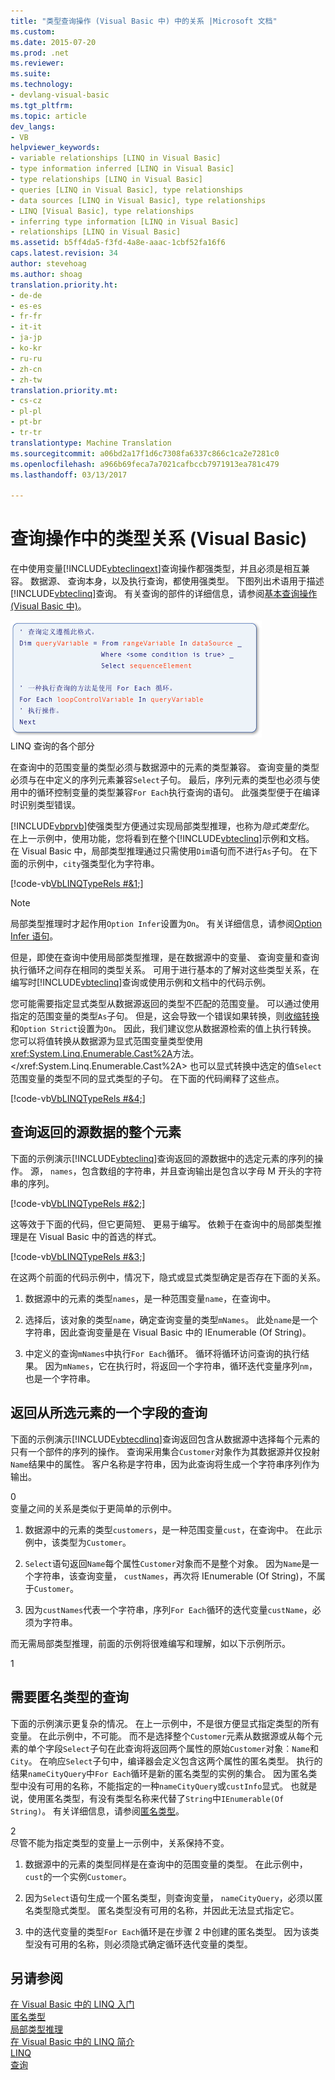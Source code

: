```yaml
---
title: "类型查询操作 (Visual Basic 中) 中的关系 |Microsoft 文档"
ms.custom: 
ms.date: 2015-07-20
ms.prod: .net
ms.reviewer: 
ms.suite: 
ms.technology:
- devlang-visual-basic
ms.tgt_pltfrm: 
ms.topic: article
dev_langs:
- VB
helpviewer_keywords:
- variable relationships [LINQ in Visual Basic]
- type information inferred [LINQ in Visual Basic]
- type relationships [LINQ in Visual Basic]
- queries [LINQ in Visual Basic], type relationships
- data sources [LINQ in Visual Basic], type relationships
- LINQ [Visual Basic], type relationships
- inferring type information [LINQ in Visual Basic]
- relationships [LINQ in Visual Basic]
ms.assetid: b5ff4da5-f3fd-4a8e-aaac-1cbf52fa16f6
caps.latest.revision: 34
author: stevehoag
ms.author: shoag
translation.priority.ht:
- de-de
- es-es
- fr-fr
- it-it
- ja-jp
- ko-kr
- ru-ru
- zh-cn
- zh-tw
translation.priority.mt:
- cs-cz
- pl-pl
- pt-br
- tr-tr
translationtype: Machine Translation
ms.sourcegitcommit: a06bd2a17f1d6c7308fa6337c866c1ca2e7281c0
ms.openlocfilehash: a966b69feca7a7021cafbccb7971913ea781c479
ms.lasthandoff: 03/13/2017

---
```

# <a name="type-relationships-in-query-operations-visual-basic"></a>查询操作中的类型关系 (Visual Basic)
在中使用变量[!INCLUDE[vbteclinqext](../../../../csharp/getting-started/includes/vbteclinqext_md.md)]查询操作都强类型，并且必须是相互兼容。 数据源、 查询本身，以及执行查询，都使用强类型。 下图列出术语用于描述[!INCLUDE[vbteclinq](../../../../csharp/includes/vbteclinq_md.md)]查询。 有关查询的部件的详细信息，请参阅[基本查询操作 (Visual Basic 中)](../../../../visual-basic/programming-guide/concepts/linq/basic-query-operations.md)。  
  
 ![具有突出显示的元素的伪代码查询。](../../../../visual-basic/programming-guide/concepts/linq/media/sjltyperels.png "SJLtypeRels")  
LINQ 查询的各个部分  
  
 在查询中的范围变量的类型必须与数据源中的元素的类型兼容。 查询变量的类型必须与在中定义的序列元素兼容`Select`子句。 最后，序列元素的类型也必须与使用中的循环控制变量的类型兼容`For Each`执行查询的语句。 此强类型便于在编译时识别类型错误。  
  
 [!INCLUDE[vbprvb](../../../../csharp/programming-guide/concepts/linq/includes/vbprvb_md.md)]使强类型方便通过实现局部类型推理，也称为*隐式类型化*。 在上一示例中，使用功能，您将看到在整个[!INCLUDE[vbteclinq](../../../../csharp/includes/vbteclinq_md.md)]示例和文档。 在 Visual Basic 中，局部类型推理通过只需使用`Dim`语句而不进行`As`子句。 在下面的示例中，`city`强类型化为字符串。  
  
 [!code-vb[VbLINQTypeRels #&1;](../../../../visual-basic/programming-guide/concepts/linq/codesnippet/VisualBasic/type-relationships-in-query-operations_1.vb)]  
  
> [!NOTE]
>  局部类型推理时才起作用`Option Infer`设置为`On`。 有关详细信息，请参阅[Option Infer 语句](../../../../visual-basic/language-reference/statements/option-infer-statement.md)。  
  
 但是，即使在查询中使用局部类型推理，是在数据源中的变量、 查询变量和查询执行循环之间存在相同的类型关系。 可用于进行基本的了解对这些类型关系，在编写时[!INCLUDE[vbteclinq](../../../../csharp/includes/vbteclinq_md.md)]查询或使用示例和文档中的代码示例。  
  
 您可能需要指定显式类型从数据源返回的类型不匹配的范围变量。 可以通过使用指定的范围变量的类型`As`子句。 但是，这会导致一个错误如果转换，则[收缩转换](../../../../visual-basic/programming-guide/language-features/data-types/widening-and-narrowing-conversions.md)和`Option Strict`设置为`On`。 因此，我们建议您从数据源检索的值上执行转换。 您可以将值转换从数据源为显式范围变量类型使用<xref:System.Linq.Enumerable.Cast%2A>方法。</xref:System.Linq.Enumerable.Cast%2A> 也可以显式转换中选定的值`Select`范围变量的类型不同的显式类型的子句。 在下面的代码阐释了这些点。  
  
 [!code-vb[VbLINQTypeRels #&4;](../../../../visual-basic/programming-guide/concepts/linq/codesnippet/VisualBasic/type-relationships-in-query-operations_2.vb)]  
  
## <a name="queries-that-return-entire-elements-of-the-source-data"></a>查询返回的源数据的整个元素  
 下面的示例演示[!INCLUDE[vbteclinq](../../../../csharp/includes/vbteclinq_md.md)]查询返回的源数据中的选定元素的序列的操作。 源， `names`，包含数组的字符串，并且查询输出是包含以字母 M 开头的字符串的序列。  
  
 [!code-vb[VbLINQTypeRels #&2;](../../../../visual-basic/programming-guide/concepts/linq/codesnippet/VisualBasic/type-relationships-in-query-operations_3.vb)]  
  
 这等效于下面的代码，但它更简短、 更易于编写。 依赖于在查询中的局部类型推理是在 Visual Basic 中的首选的样式。  
  
 [!code-vb[VbLINQTypeRels #&3;](../../../../visual-basic/programming-guide/concepts/linq/codesnippet/VisualBasic/type-relationships-in-query-operations_4.vb)]  
  
 在这两个前面的代码示例中，情况下，隐式或显式类型确定是否存在下面的关系。  
  
1.  数据源中的元素的类型`names`，是一种范围变量`name`，在查询中。  
  
2.  选择后，该对象的类型`name`，确定查询变量的类型`mNames`。 此处`name`是一个字符串，因此查询变量是在 Visual Basic 中的 IEnumerable (Of String)。  
  
3.  中定义的查询`mNames`中执行`For Each`循环。 循环将循环访问查询的执行结果。 因为`mNames`，它在执行时，将返回一个字符串，循环迭代变量序列`nm`，也是一个字符串。  
  
## <a name="queries-that-return-one-field-from-selected-elements"></a>返回从所选元素的一个字段的查询  
 下面的示例演示[!INCLUDE[vbtecdlinq](../../../../csharp/includes/vbtecdlinq_md.md)]查询返回包含从数据源中选择每个元素的只有一个部件的序列的操作。 查询采用集合`Customer`对象作为其数据源并仅投射`Name`结果中的属性。 客户名称是字符串，因为此查询将生成一个字符串序列作为输出。  
  
<CodeContentPlaceHolder>0</CodeContentPlaceHolder>  
 变量之间的关系是类似于更简单的示例中。  
  
1.  数据源中的元素的类型`customers`，是一种范围变量`cust`，在查询中。 在此示例中，该类型为`Customer`。  
  
2.  `Select`语句返回`Name`每个属性`Customer`对象而不是整个对象。 因为`Name`是一个字符串，该查询变量， `custNames`，再次将 IEnumerable (Of String)，不属于`Customer`。  
  
3.  因为`custNames`代表一个字符串，序列`For Each`循环的迭代变量`custName`，必须为字符串。  
  
 而无需局部类型推理，前面的示例将很难编写和理解，如以下示例所示。  
  
<CodeContentPlaceHolder>1</CodeContentPlaceHolder>  
## <a name="queries-that-require-anonymous-types"></a>需要匿名类型的查询  
 下面的示例演示更复杂的情况。 在上一示例中，不是很方便显式指定类型的所有变量。 在此示例中，不可能。 而不是选择整个`Customer`元素从数据源或从每个元素的单个字段`Select`子句在此查询将返回两个属性的原始`Customer`对象︰`Name`和`City`。 在响应`Select`子句中，编译器会定义包含这两个属性的匿名类型。 执行的结果`nameCityQuery`中`For Each`循环是新的匿名类型的实例的集合。 因为匿名类型中没有可用的名称，不能指定的一种`nameCityQuery`或`custInfo`显式。 也就是说，使用匿名类型，有没有类型名称来代替了`String`中`IEnumerable(Of String)`。 有关详细信息，请参阅[匿名类型](../../../../visual-basic/programming-guide/language-features/objects-and-classes/anonymous-types.md)。  
  
<CodeContentPlaceHolder>2</CodeContentPlaceHolder>  
 尽管不能为指定类型的变量上一示例中，关系保持不变。  
  
1.  数据源中的元素的类型同样是在查询中的范围变量的类型。 在此示例中，`cust`的一个实例`Customer`。  
  
2.  因为`Select`语句生成一个匿名类型，则查询变量， `nameCityQuery`，必须以匿名类型隐式类型。 匿名类型没有可用的名称，并因此无法显式指定它。  
  
3.  中的迭代变量的类型`For Each`循环是在步骤 2 中创建的匿名类型。 因为该类型没有可用的名称，则必须隐式确定循环迭代变量的类型。  
  
## <a name="see-also"></a>另请参阅  
 [在 Visual Basic 中的 LINQ 入门](../../../../visual-basic/programming-guide/concepts/linq/getting-started-with-linq.md)   
 [匿名类型](../../../../visual-basic/programming-guide/language-features/objects-and-classes/anonymous-types.md)   
 [局部类型推理](../../../../visual-basic/programming-guide/language-features/variables/local-type-inference.md)   
 [在 Visual Basic 中的 LINQ 简介](../../../../visual-basic/programming-guide/language-features/linq/introduction-to-linq.md)   
 [LINQ](../../../../visual-basic/programming-guide/language-features/linq/index.md)   
 [查询](../../../../visual-basic/language-reference/queries/queries.md)
